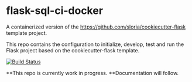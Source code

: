 # flask-sql-ci-docker

A containerized version of the https://github.com/sloria/cookiecutter-flask template project.

This repo contains the configuration to initialize, develop, test and run the Flask project based on the cookiecutter-flask template.

[![Build Status](https://travis-ci.org/dravai/flask-sql-ci-docker.svg?branch=master)](https://travis-ci.org/dravai/flask-sql-ci-docker)

**This repo is currently work in progress.
**Documentation will follow.

